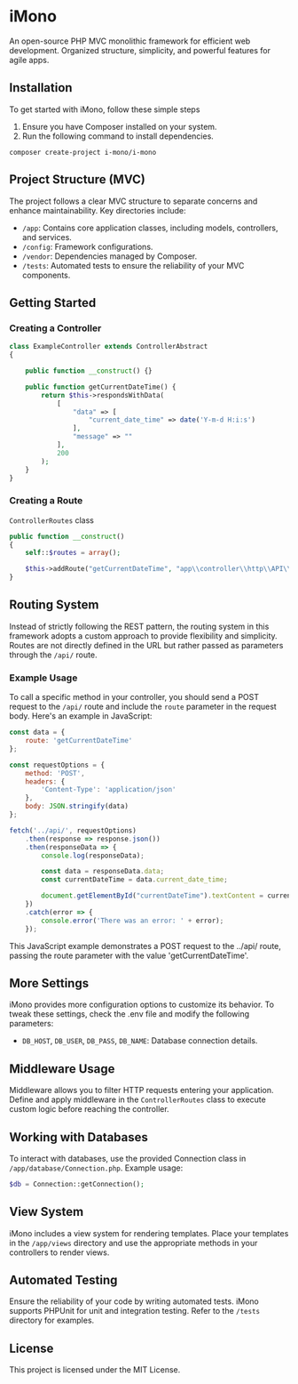 # iMono
An open-source PHP MVC monolithic framework for efficient web development. Organized structure, simplicity, and powerful features for agile apps.

## Installation
To get started with iMono, follow these simple steps

1. Ensure you have Composer installed on your system.
2. Run the following command to install dependencies.

```
composer create-project i-mono/i-mono
```

## Project Structure (MVC)
The project follows a clear MVC structure to separate concerns and enhance maintainability. Key directories include:
- ```/app```: Contains core application classes, including models, controllers, and services.
- ```/config```: Framework configurations.
- ```/vendor```: Dependencies managed by Composer.
- ```/tests```: Automated tests to ensure the reliability of your MVC components.

## Getting Started

### Creating a Controller
```php
class ExampleController extends ControllerAbstract
{

    public function __construct() {}

    public function getCurrentDateTime() {
        return $this->respondsWithData(
            [
                "data" => [
                    "current_date_time" => date('Y-m-d H:i:s')
                ],
                "message" => ""
            ],
            200
        );
    }
}
```

### Creating a Route
```ControllerRoutes``` class
```php
public function __construct()
{
    self::$routes = array();

    $this->addRoute("getCurrentDateTime", "app\\controller\\http\\API\\ExampleController", "getCurrentDateTime", false, false, null);
}
```

## Routing System
Instead of strictly following the REST pattern, the routing system in this framework adopts a custom approach to provide flexibility and simplicity. Routes are not directly defined in the URL but rather passed as parameters through the `/api/` route.

### Example Usage
To call a specific method in your controller, you should send a POST request to the `/api/` route and include the `route` parameter in the request body. Here's an example in JavaScript:
```javascript
const data = {
    route: 'getCurrentDateTime'
};

const requestOptions = {
    method: 'POST',
    headers: {
        'Content-Type': 'application/json'
    },
    body: JSON.stringify(data)
};

fetch('../api/', requestOptions)
    .then(response => response.json())
    .then(responseData => {
        console.log(responseData);

        const data = responseData.data;
        const currentDateTime = data.current_date_time;

        document.getElementById("currentDateTime").textContent = currentDateTime;
    })
    .catch(error => {
        console.error('There was an error: ' + error);
    });
```

This JavaScript example demonstrates a POST request to the ../api/ route, passing the route parameter with the value 'getCurrentDateTime'.

## More Settings
iMono provides more configuration options to customize its behavior. To tweak these settings, check the .env file and modify the following parameters:
- ```DB_HOST```, ```DB_USER```, ```DB_PASS```, ```DB_NAME```: Database connection details.

## Middleware Usage
Middleware allows you to filter HTTP requests entering your application. Define and apply middleware in the ```ControllerRoutes``` class to execute custom logic before reaching the controller.

## Working with Databases
To interact with databases, use the provided Connection class in ```/app/database/Connection.php```. Example usage:
```php
$db = Connection::getConnection();
```

## View System
iMono includes a view system for rendering templates. Place your templates in the ```/app/views``` directory and use the appropriate methods in your controllers to render views.

## Automated Testing
Ensure the reliability of your code by writing automated tests. iMono supports PHPUnit for unit and integration testing. Refer to the ```/tests``` directory for examples.

## License
This project is licensed under the MIT License.
